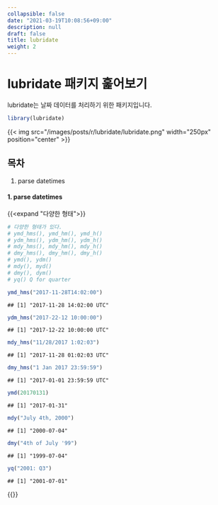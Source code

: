 ```yaml
---
collapsible: false
date: "2021-03-19T10:08:56+09:00"
description: null
draft: false
title: lubridate
weight: 2
---
```


# lubridate 패키지 훑어보기
lubridate는 날짜 데이터를 처리하기 위한 패키지입니다.


```r
library(lubridate)
```
{{< img src="/images/posts/r/lubridate/lubridate.png" width="250px" position="center" >}}

## 목차
1. parse datetimes

#### 1. parse datetimes
{{<expand "다양한 형태">}}

```r
# 다양한 형태가 있다.
# ymd_hms(), ymd_hm(), ymd_h()
# ydm_hms(), ydm_hm(), ydm_h()
# mdy_hms(), mdy_hm(), mdy_h()
# dmy_hms(), dmy_hm(), dmy_h()
# ymd(), ydm()
# mdy(), myd()
# dmy(), dym()
# yq() Q for quarter

ymd_hms("2017-11-28T14:02:00")
```

```
## [1] "2017-11-28 14:02:00 UTC"
```

```r
ydm_hms("2017-22-12 10:00:00")
```

```
## [1] "2017-12-22 10:00:00 UTC"
```

```r
mdy_hms("11/28/2017 1:02:03")
```

```
## [1] "2017-11-28 01:02:03 UTC"
```

```r
dmy_hms("1 Jan 2017 23:59:59")
```

```
## [1] "2017-01-01 23:59:59 UTC"
```

```r
ymd(20170131)
```

```
## [1] "2017-01-31"
```

```r
mdy("July 4th, 2000")
```

```
## [1] "2000-07-04"
```

```r
dmy("4th of July '99")
```

```
## [1] "1999-07-04"
```

```r
yq("2001: Q3")
```

```
## [1] "2001-07-01"
```
{{</expand>}}
